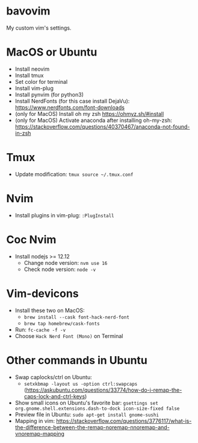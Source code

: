 # bavovim
My custom vim's settings.

# MacOS or Ubuntu
- Install neovim
- Install tmux
- Set color for terminal
- Install vim-plug
- Install pynvim (for python3)
- Install NerdFonts (for this case install DejaVu): https://www.nerdfonts.com/font-downloads
- (only for MacOS) Install oh my zsh https://ohmyz.sh/#install 
- (only for MacOS) Activate anaconda after installing oh-my-zsh: https://stackoverflow.com/questions/40370467/anaconda-not-found-in-zsh

# Tmux
- Update modification: `tmux source ~/.tmux.conf`

# Nvim
- Install plugins in vim-plug: `:PlugInstall`

# Coc Nvim
- Install nodejs >= 12.12
  + Change node version: `nvm use 16`
  + Check node version: `node -v`

# Vim-devicons
- Install these two on MacOS:
  + `brew install --cask font-hack-nerd-font` 
  + `brew tap homebrew/cask-fonts`
- Run: `fc-cache -f -v`
- Choose `Hack Nerd Font (Mono)` on Terminal

# Other commands in Ubuntu
- Swap caplocks/ctrl on Ubuntu: 
  - `setxkbmap -layout us -option ctrl:swapcaps` (https://askubuntu.com/questions/33774/how-do-i-remap-the-caps-lock-and-ctrl-keys)
- Show small icons on Ubuntu's favorite bar: `gsettings set org.gnome.shell.extensions.dash-to-dock icon-size-fixed false`
- Preview file in Ubuntu: `sudo apt-get install gnome-sushi`
- Mapping in vim: https://stackoverflow.com/questions/3776117/what-is-the-difference-between-the-remap-noremap-nnoremap-and-vnoremap-mapping

